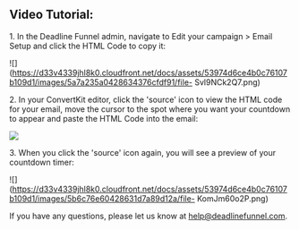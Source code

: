 ## Video Tutorial:

1\.  In the Deadline Funnel admin, navigate to Edit your campaign > Email Setup and click the HTML Code to copy it: 

![](https://d33v4339jhl8k0.cloudfront.net/docs/assets/53974d6ce4b0c76107b109d1/images/5a7a235a0428634376cfdf91/file-
Svl9NCk2Q7.png)


2\. In your ConvertKit editor, click the 'source' icon to view the HTML code for your email, move the cursor to the spot where you want your countdown to appear and paste the HTML Code into the email: 

![](https://d33v4339jhl8k0.cloudfront.net/docs/assets/53974d6ce4b0c76107b109d1/images/5b6c76c90428631d7a89d127/file-Z4NF37IFXV.png)


3\. When you click the 'source' icon again, you will see a preview of your countdown timer: 

![](https://d33v4339jhl8k0.cloudfront.net/docs/assets/53974d6ce4b0c76107b109d1/images/5b6c76e60428631d7a89d12a/file-
KomJm60o2P.png)

If you have any questions, please let us know at
[help@deadlinefunnel.com](mailto:mailto:help@deadlinefunnel.com).

